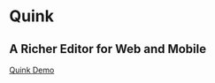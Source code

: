 Quink
 =====
 A Richer Editor for Web and Mobile
 ----------------------------------

[Quink Demo](http://www.quink.mobi)
